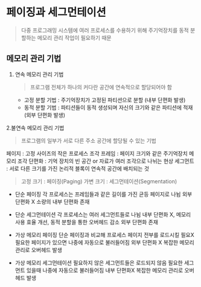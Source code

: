 # 페이징과 세그먼테이션

> 다중 프로그래밍 시스템에 여러 프로세스를 수용하기 위해 주기억장치를 동적 분할하는 메모리 관리 작업이 필요하기 때문

## 메모리 관리 기법

1. 연속 메모리 관리 기법
   > 프로그램 전체가 하나의 커다란 공간에 연속적으로 할당되어야 함
   - 고정 분할 기법 : 주기억장치가 고정된 파티션으로 분할 (내부 단편화 발생)
   - 동적 분할 기법 : 파티션들이 동적 생성되며 자신의 크기와 같은 파티션에 적재 (외부 단편화 발생)

2.불연속 메모리 관리 기법

> 프로그램의 일부가 서로 다른 주소 공간에 할당될 수 있는 기법

페이지 : 고정 사이즈의 작은 프로세스 조각
프레임 : 페이지 크기와 같은 주기억장치 메모리 조각
단편화 : 기억 장치의 빈 공간 or 자료가 여러 조각으로 나뉘는 현상
세그먼트 : 서로 다른 크기를 가진 논리적 블록이 연속적 공간에 배치되는 것

> 고정 크기 : 페이징(Paging)
> 가변 크기 : 세그먼테이션(Segmentation)

- 단순 페이징
  각 프로세스는 프레임들과 같은 길이를 가진 균등 페이지로 나뉨
  외부 단편화 X
  소량의 내부 단편화 존재

- 단순 세그먼테이션
  각 프로세스는 여러 세그먼트들로 나뉨
  내부 단편화 X, 메모리 사용 효율 개선, 동적 분할을 통한 오버헤드 감소
  외부 단편화 존재

- 가상 메모리 페이징
  단순 페이징과 비교해 프로세스 페이지 전부를 로드시킬 필요X
  필요한 페이지가 있으면 나중에 자동으로 불러들어짐
  외부 단편화 X
  복잡한 메모리 관리로 오버헤드 발생

- 가상 메모리 세그먼테이션
  필요하지 않은 세그먼트들은 로드되지 않음
  필요한 세그먼트 있을때 나중에 자동으로 불러들어짐
  내부 단편화X
  복잡한 메모리 관리로 오버헤드 발생
